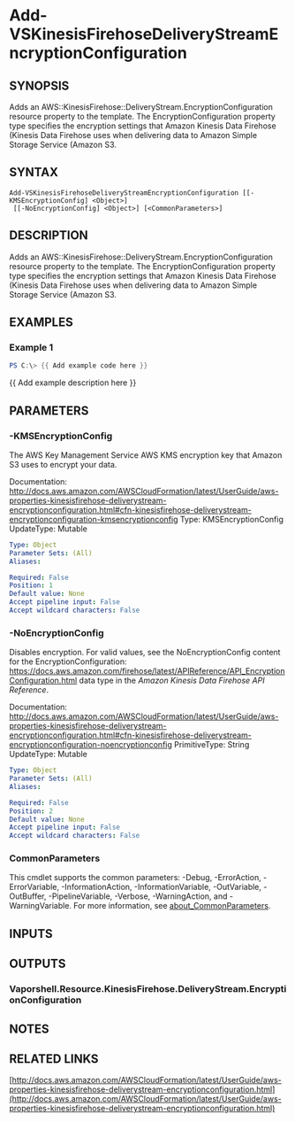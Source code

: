 # Add-VSKinesisFirehoseDeliveryStreamEncryptionConfiguration

## SYNOPSIS
Adds an AWS::KinesisFirehose::DeliveryStream.EncryptionConfiguration resource property to the template.
The EncryptionConfiguration property type specifies the encryption settings that Amazon Kinesis Data Firehose (Kinesis Data Firehose uses when delivering data to Amazon Simple Storage Service (Amazon S3.

## SYNTAX

```
Add-VSKinesisFirehoseDeliveryStreamEncryptionConfiguration [[-KMSEncryptionConfig] <Object>]
 [[-NoEncryptionConfig] <Object>] [<CommonParameters>]
```

## DESCRIPTION
Adds an AWS::KinesisFirehose::DeliveryStream.EncryptionConfiguration resource property to the template.
The EncryptionConfiguration property type specifies the encryption settings that Amazon Kinesis Data Firehose (Kinesis Data Firehose uses when delivering data to Amazon Simple Storage Service (Amazon S3.

## EXAMPLES

### Example 1
```powershell
PS C:\> {{ Add example code here }}
```

{{ Add example description here }}

## PARAMETERS

### -KMSEncryptionConfig
The AWS Key Management Service AWS KMS encryption key that Amazon S3 uses to encrypt your data.

Documentation: http://docs.aws.amazon.com/AWSCloudFormation/latest/UserGuide/aws-properties-kinesisfirehose-deliverystream-encryptionconfiguration.html#cfn-kinesisfirehose-deliverystream-encryptionconfiguration-kmsencryptionconfig
Type: KMSEncryptionConfig
UpdateType: Mutable

```yaml
Type: Object
Parameter Sets: (All)
Aliases:

Required: False
Position: 1
Default value: None
Accept pipeline input: False
Accept wildcard characters: False
```

### -NoEncryptionConfig
Disables encryption.
For valid values, see the NoEncryptionConfig content for the EncryptionConfiguration: https://docs.aws.amazon.com/firehose/latest/APIReference/API_EncryptionConfiguration.html data type in the *Amazon Kinesis Data Firehose API Reference*.

Documentation: http://docs.aws.amazon.com/AWSCloudFormation/latest/UserGuide/aws-properties-kinesisfirehose-deliverystream-encryptionconfiguration.html#cfn-kinesisfirehose-deliverystream-encryptionconfiguration-noencryptionconfig
PrimitiveType: String
UpdateType: Mutable

```yaml
Type: Object
Parameter Sets: (All)
Aliases:

Required: False
Position: 2
Default value: None
Accept pipeline input: False
Accept wildcard characters: False
```

### CommonParameters
This cmdlet supports the common parameters: -Debug, -ErrorAction, -ErrorVariable, -InformationAction, -InformationVariable, -OutVariable, -OutBuffer, -PipelineVariable, -Verbose, -WarningAction, and -WarningVariable. For more information, see [about_CommonParameters](http://go.microsoft.com/fwlink/?LinkID=113216).

## INPUTS

## OUTPUTS

### Vaporshell.Resource.KinesisFirehose.DeliveryStream.EncryptionConfiguration
## NOTES

## RELATED LINKS

[http://docs.aws.amazon.com/AWSCloudFormation/latest/UserGuide/aws-properties-kinesisfirehose-deliverystream-encryptionconfiguration.html](http://docs.aws.amazon.com/AWSCloudFormation/latest/UserGuide/aws-properties-kinesisfirehose-deliverystream-encryptionconfiguration.html)

